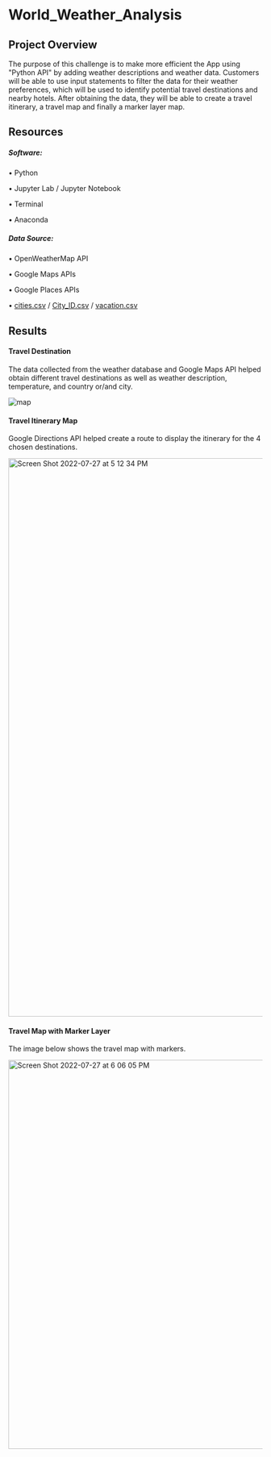 # World_Weather_Analysis
## Project Overview

The purpose of this challenge is to make more efficient the App using "Python API" by adding weather descriptions and weather data. Customers will be able to use input statements to filter the data for their weather preferences, which will be used to identify potential travel destinations and nearby hotels. 
After obtaining the data, they will be able to create a travel itinerary, a travel map and finally a marker layer map.

## Resources

##### Software:

• Python

• Jupyter Lab / Jupyter Notebook

• Terminal

• Anaconda

##### Data Source:

• OpenWeatherMap API

• Google Maps APIs

• Google Places APIs

• [cities.csv](https://github.com/muurid1/World_Weather_Analysis/files/9204714/cities.csv) / [City_ID.csv](https://github.com/muurid1/World_Weather_Analysis/files/9204716/City_ID.csv) / 
[vacation.csv](https://github.com/muurid1/World_Weather_Analysis/files/9204717/vacation.csv)

## Results

#### Travel Destination

The data collected from the weather database and  Google Maps API helped obtain different travel destinations as well as weather description, temperature, and country or/and city.

![map](https://user-images.githubusercontent.com/107282754/181405330-0766cfb7-1e8a-445d-8da2-286113ef99b0.png)

#### Travel Itinerary Map

Google Directions API helped create a route to display the itinerary for the 4 chosen destinations.

<img width="1108" alt="Screen Shot 2022-07-27 at 5 12 34 PM" src="https://user-images.githubusercontent.com/107282754/181405689-3e12adea-f459-480a-924e-8579bf57bb12.png">

#### Travel Map with Marker Layer

The image below shows the travel map with markers.

<img width="772" alt="Screen Shot 2022-07-27 at 6 06 05 PM" src="https://user-images.githubusercontent.com/107282754/181405902-96edcc21-a90a-49e4-821f-af4a8ac33e08.png">





